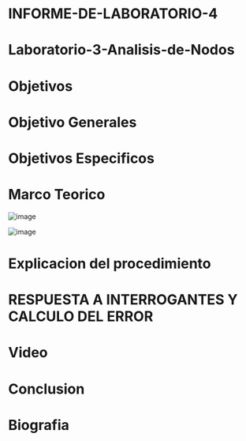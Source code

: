 # INFORME-DE-LABORATORIO-4

# Laboratorio-3-Analisis-de-Nodos

# Objetivos 

# Objetivo Generales


# Objetivos Especificos



# Marco Teorico


![image](https://user-images.githubusercontent.com/84412132/125726524-314db7eb-566e-48a0-83a7-a31438c0fbcd.png)



![image](https://user-images.githubusercontent.com/84412132/125728002-e470f152-b4d4-425d-aafe-9deaf8705f59.png)
 
 
 

#  Explicacion del procedimiento




# RESPUESTA A INTERROGANTES Y CALCULO DEL ERROR


# Video



# Conclusion



# Biografia


